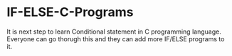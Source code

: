 # IF-ELSE-C-Programs
It is next step to learn Conditional statement in C programming language.
Everyone can go thorugh this and they can add more IF/ELSE programs to it.
